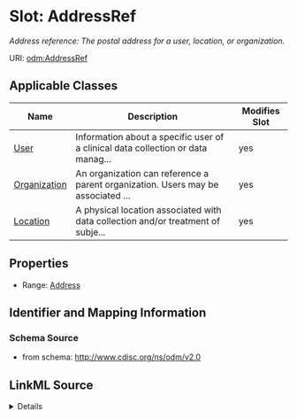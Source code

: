 # Slot: AddressRef


_Address reference: The postal address for a user, location, or organization._



URI: [odm:AddressRef](http://www.cdisc.org/ns/odm/v2.0/AddressRef)



<!-- no inheritance hierarchy -->




## Applicable Classes

| Name | Description | Modifies Slot |
| --- | --- | --- |
[User](User.md) | Information about a specific user of a clinical data collection or data manag... |  yes  |
[Organization](Organization.md) | An organization can reference a parent organization. Users may be associated ... |  yes  |
[Location](Location.md) | A physical location associated with data collection and/or treatment of subje... |  yes  |







## Properties

* Range: [Address](Address.md)





## Identifier and Mapping Information







### Schema Source


* from schema: http://www.cdisc.org/ns/odm/v2.0




## LinkML Source

<details>
```yaml
name: AddressRef
description: 'Address reference: The postal address for a user, location, or organization.'
from_schema: http://www.cdisc.org/ns/odm/v2.0
rank: 1000
identifier: false
alias: AddressRef
domain_of:
- User
- Organization
- Location
range: Address

```
</details>